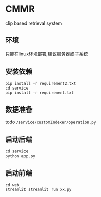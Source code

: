 # CMMR
clip based retrieval system
## 环境
只能在linux环境部署,建议服务器或子系统

## 安装依赖
```shell
pip install -r requirement2.txt
cd service
pip install -r requirement.txt
```

## 数据准备
todo
`/service/customIndexer/operation.py` 

## 启动后端
```shell
cd service
python app.py
```


## 启动前端
```shell
cd web
streamlit streamlit run xx.py
```


